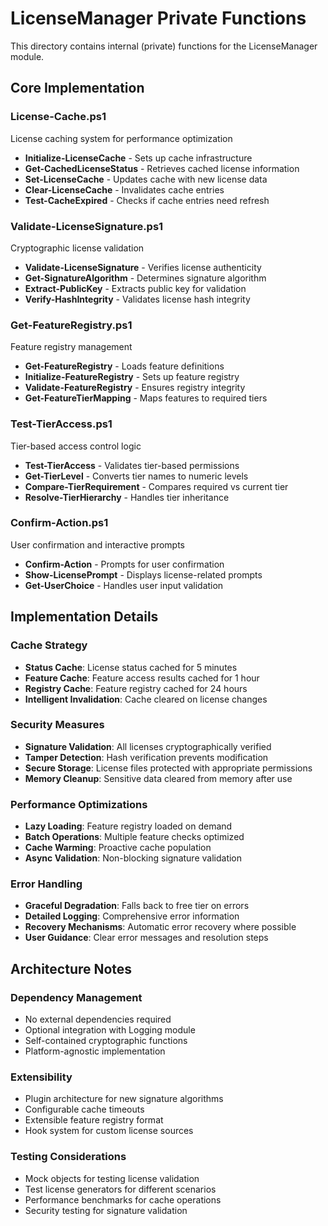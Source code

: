 # LicenseManager Private Functions

This directory contains internal (private) functions for the LicenseManager module.

## Core Implementation

### License-Cache.ps1
License caching system for performance optimization
- **Initialize-LicenseCache** - Sets up cache infrastructure
- **Get-CachedLicenseStatus** - Retrieves cached license information
- **Set-LicenseCache** - Updates cache with new license data
- **Clear-LicenseCache** - Invalidates cache entries
- **Test-CacheExpired** - Checks if cache entries need refresh

### Validate-LicenseSignature.ps1
Cryptographic license validation
- **Validate-LicenseSignature** - Verifies license authenticity
- **Get-SignatureAlgorithm** - Determines signature algorithm
- **Extract-PublicKey** - Extracts public key for validation
- **Verify-HashIntegrity** - Validates license hash integrity

### Get-FeatureRegistry.ps1
Feature registry management
- **Get-FeatureRegistry** - Loads feature definitions
- **Initialize-FeatureRegistry** - Sets up feature registry
- **Validate-FeatureRegistry** - Ensures registry integrity
- **Get-FeatureTierMapping** - Maps features to required tiers

### Test-TierAccess.ps1
Tier-based access control logic
- **Test-TierAccess** - Validates tier-based permissions
- **Get-TierLevel** - Converts tier names to numeric levels
- **Compare-TierRequirement** - Compares required vs current tier
- **Resolve-TierHierarchy** - Handles tier inheritance

### Confirm-Action.ps1
User confirmation and interactive prompts
- **Confirm-Action** - Prompts for user confirmation
- **Show-LicensePrompt** - Displays license-related prompts
- **Get-UserChoice** - Handles user input validation

## Implementation Details

### Cache Strategy
- **Status Cache**: License status cached for 5 minutes
- **Feature Cache**: Feature access results cached for 1 hour
- **Registry Cache**: Feature registry cached for 24 hours
- **Intelligent Invalidation**: Cache cleared on license changes

### Security Measures
- **Signature Validation**: All licenses cryptographically verified
- **Tamper Detection**: Hash verification prevents modification
- **Secure Storage**: License files protected with appropriate permissions
- **Memory Cleanup**: Sensitive data cleared from memory after use

### Performance Optimizations
- **Lazy Loading**: Feature registry loaded on demand
- **Batch Operations**: Multiple feature checks optimized
- **Cache Warming**: Proactive cache population
- **Async Validation**: Non-blocking signature validation

### Error Handling
- **Graceful Degradation**: Falls back to free tier on errors
- **Detailed Logging**: Comprehensive error information
- **Recovery Mechanisms**: Automatic error recovery where possible
- **User Guidance**: Clear error messages and resolution steps

## Architecture Notes

### Dependency Management
- No external dependencies required
- Optional integration with Logging module
- Self-contained cryptographic functions
- Platform-agnostic implementation

### Extensibility
- Plugin architecture for new signature algorithms
- Configurable cache timeouts
- Extensible feature registry format
- Hook system for custom license sources

### Testing Considerations
- Mock objects for testing license validation
- Test license generators for different scenarios
- Performance benchmarks for cache operations
- Security testing for signature validation